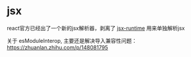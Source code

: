 # jsx

react官方已经出了一个新的jsx解析器，剥离了 [jsx-runtime](https://zh-hans.reactjs.org/blog/2020/09/22/introducing-the-new-jsx-transform.html) 用来单独解析jsx

关于 esModuleInterop, 主要还是解决导入兼容性问题：
https://zhuanlan.zhihu.com/p/148081795